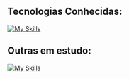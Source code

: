 ## Tecnologias Conhecidas:

[![My Skills](https://skillicons.dev/icons?i=aws,docker,postgres,mongodb,redis,prisma,nginx,nodejs,nest,express,postman,react,next,angular,tailwind,js,ts,bash,linux,windows,html,css,git,vscode,vim,vercel,netlify)](https://skillicons.dev)      

## Outras em estudo:

[![My Skills](https://skillicons.dev/icons?i=cs,dotnet,azure)](https://skillicons.dev)      
